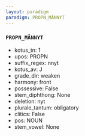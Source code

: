 ```yaml
---
layout: paradigm
paradigm: PROPN_MÄNNYT
---
```

### ` PROPN_MÄNNYT `


* kotus_tn: 1
* upos: PROPN
* suffix_regex: nnyt
* kotus_av: J
* grade_dir: weaken
* harmony: front
* possessive: False
* stem_diphthong: None
* deletion: nyt
* plurale_tantum: obligatory
* clitics: False
* pos: NOUN
* stem_vowel: None
